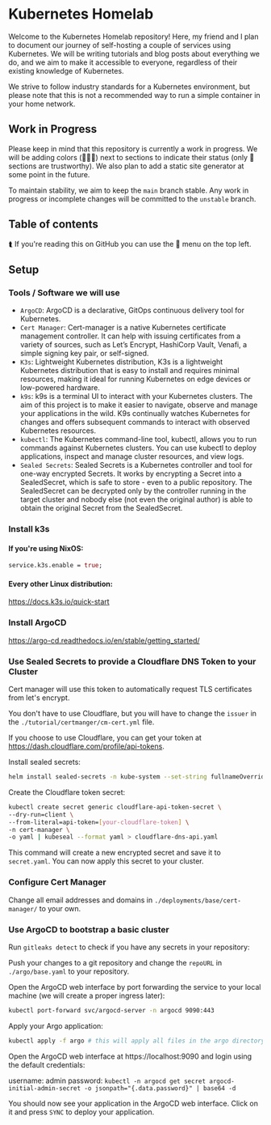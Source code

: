 # Kubernetes Homelab

Welcome to the Kubernetes Homelab repository! Here, my friend and I plan to document our journey of self-hosting a couple of services using Kubernetes. We will be writing tutorials and blog posts about everything we do, and we aim to make it accessible to everyone, regardless of their existing knowledge of Kubernetes.

We strive to follow industry standards for a Kubernetes environment, but please note that this is not a recommended way to run a simple container in your home network. 

## Work in Progress

Please keep in mind that this repository is currently a work in progress. We will be adding colors (🍎🧡💚) next to sections to indicate their status (only 💚 sections are trustworthy). We also plan to add a static site generator at some point in the future.

To maintain stability, we aim to keep the `main` branch stable. Any work in progress or incomplete changes will be committed to the `unstable` branch. 

## Table of contents

⮬ If you're reading this on GitHub you can use the 🍔 menu on the top left.

## Setup 

### Tools / Software we will use 

- `ArgoCD`: ArgoCD is a declarative, GitOps continuous delivery tool for Kubernetes.
- `Cert Manager`: Cert-manager is a native Kubernetes certificate management controller. It can help with issuing certificates from a variety of sources, such as Let’s Encrypt, HashiCorp Vault, Venafi, a simple signing key pair, or self-signed.
- `K3s`: Lightweight Kubernetes distribution, K3s is a lightweight Kubernetes distribution that is easy to install and requires minimal resources, making it ideal for running Kubernetes on edge devices or low-powered hardware.
- `k9s`: k9s is a terminal UI to interact with your Kubernetes clusters. The aim of this project is to make it easier to navigate, observe and manage your applications in the wild. K9s continually watches Kubernetes for changes and offers subsequent commands to interact with observed Kubernetes resources.
- `kubectl`: The Kubernetes command-line tool, kubectl, allows you to run commands against Kubernetes clusters. You can use kubectl to deploy applications, inspect and manage cluster resources, and view logs.
- `Sealed Secrets`: Sealed Secrets is a Kubernetes controller and tool for one-way encrypted Secrets. It works by encrypting a Secret into a SealedSecret, which is safe to store - even to a public repository. The SealedSecret can be decrypted only by the controller running in the target cluster and nobody else (not even the original author) is able to obtain the original Secret from the SealedSecret.

### Install k3s

#### If you're using NixOS:

```nix
service.k3s.enable = true; 
```

#### Every other Linux distribution:

https://docs.k3s.io/quick-start

### Install ArgoCD

https://argo-cd.readthedocs.io/en/stable/getting_started/

### Use Sealed Secrets to provide a Cloudflare DNS Token to your Cluster

Cert manager will use this token to automatically request TLS certificates from let's encrypt.

You don't have to use Cloudflare, but you will have to change the `issuer` in the `./tutorial/certmanger/cm-cert.yml` file.


If you choose to use Cloudflare, you can get your token at https://dash.cloudflare.com/profile/api-tokens.

Install sealed secrets:

```bash
helm install sealed-secrets -n kube-system --set-string fullnameOverride=sealed-secrets-controller sealed-secrets/sealed-secrets
```

Create the Cloudflare token secret:

```bash
kubectl create secret generic cloudflare-api-token-secret \
--dry-run=client \
--from-literal=api-token=[your-cloudflare-token] \
-n cert-manager \
-o yaml | kubeseal --format yaml > cloudflare-dns-api.yaml
```

This command will create a new encrypted secret and save it to `secret.yaml`. You can now apply this secret to your cluster.

### Configure Cert Manager

Change all email addresses and domains in `./deployments/base/cert-manager/` to your own.

### Use ArgoCD to bootstrap a basic cluster

Run `gitleaks detect` to check if you have any secrets in your repository:

Push your changes to a git repository and change the `repoURL` in `./argo/base.yaml` to your repository.

Open the ArgoCD web interface by port forwarding the service to your local machine (we will create a proper ingress later):

```bash
kubectl port-forward svc/argocd-server -n argocd 9090:443
```

Apply your Argo application:

```bash
kubectl apply -f argo # this will apply all files in the argo directory
```

Open the ArgoCD web interface at https://localhost:9090 and login using the default credentials:

username: admin
password: `kubectl -n argocd get secret argocd-initial-admin-secret -o jsonpath="{.data.password}" | base64 -d`

You should now see your application in the ArgoCD web interface. Click on it and press `SYNC` to deploy your application.